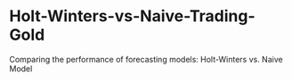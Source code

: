 # Holt-Winters-vs-Naive-Trading-Gold
Comparing the performance of forecasting models: Holt-Winters vs. Naive Model
